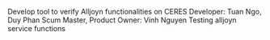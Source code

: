 Develop tool to verify Alljoyn functionalities on CERES
	Developer: Tuan Ngo, Duy Phan
	Scum Master, Product Owner: Vinh Nguyen
Testing alljoyn service functions
